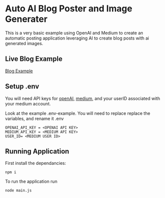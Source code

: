 # Auto AI Blog Poster and Image Generater
This is a very basic example using OpenAI and Medium to create an automatic posting application leveraging AI to create blog posts with ai generated images.


## Live Blog Example
[Blog Example](https://medium.com/@shagandbigfoot)

## Setup .env
You will need API keys for [openAI](https://openai.com/), [medium](https://medium.com/), and your userID associated with your medium account.

Look at the example .env-example. You will need to replace replace the variables, and rename it .env

```
OPENAI_API_KEY = <OPENAI API KEY>
MEDIUM_API_KEY = <MEDIUM API KEY>
USER_ID= <MEDIUM USER ID>
```

## Running Application
First install the dependancies:

```console
npm i
```

To run the application run
```console
node main.js
```





